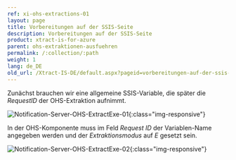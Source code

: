 ```yaml
---
ref: xi-ohs-extractions-01
layout: page
title: Vorbereitungen auf der SSIS-Seite
description: Vorbereitungen auf der SSIS-Seite
product: xtract-is-for-azure
parent: ohs-extraktionen-ausfuehren
permalink: /:collection/:path
weight: 1
lang: de_DE
old_url: /Xtract-IS-DE/default.aspx?pageid=vorbereitungen-auf-der-ssis-seite
---
```


Zunächst brauchen wir eine allgemeine SSIS-Variable, die später die *RequestID* der OHS-Extraktion aufnimmt.

![Notification-Server-OHS-ExtractExe-01](/img/content/Notification-Server-OHS-ExtractExe-01.png){:class="img-responsive"} 


In der OHS-Komponente muss im Feld *Request ID* der Variablen-Name angegeben werden und der *Extraktionsmodus* auf *E* gesetzt sein.

![Notification-Server-OHS-ExtractExe-02](/img/content/Notification-Server-OHS-ExtractExe-02.png){:class="img-responsive"}


